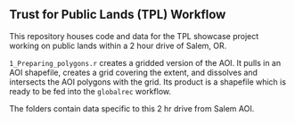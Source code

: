 ## Trust for Public Lands (TPL) Workflow

This repository houses code and data for the TPL showcase project working on public lands within a 2 hour drive of Salem, OR.

`1_Preparing_polygons.r` creates a gridded version of the AOI. It pulls in an AOI shapefile, creates a grid covering the extent, and dissolves and intersects the AOI polygons with the grid. Its product is a shapefile which is ready to be fed into the `globalrec` workflow.

The folders contain data specific to this 2 hr drive from Salem AOI.
